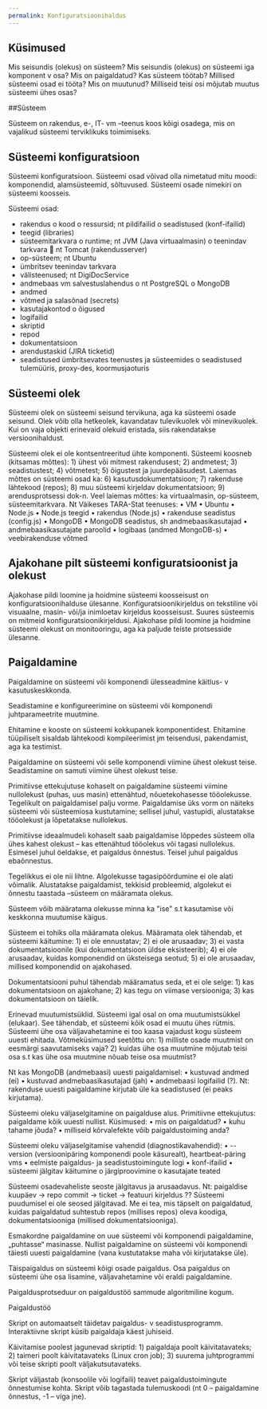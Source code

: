 ```yaml
---
permalink: Konfiguratsioonihaldus
---
```


## Küsimused

Mis seisundis (olekus) on süsteem?
Mis seisundis (olekus) on süsteemi iga komponent v osa?
Mis on paigaldatud?
Kas süsteem töötab?
Millised süsteemi osad ei tööta?
Mis on muutunud?
Milliseid teisi osi mõjutab muutus süsteemi ühes osas?

##Süsteem

Süsteem on rakendus, e-, IT- vm –teenus koos kõigi osadega, mis on vajalikud süsteemi terviklikuks toimimiseks.

## Süsteemi konfiguratsioon
Süsteemi konfiguratsioon. Süsteemi osad võivad olla nimetatud mitu moodi: komponendid, alamsüsteemid, sõltuvused. Süsteemi osade nimekiri on süsteemi koosseis.

Süsteemi osad:
-	rakendus
o	kood
o	ressursid; nt pildifailid
o	seadistused (konf-ifailid)
-	teegid (libraries)
-	süsteemitarkvara
o	runtime; nt JVM (Java virtuaalmasin)
o	teenindav tarkvara
	nt Tomcat (rakendusserver)
-	op-süsteem; nt Ubuntu
-	ümbritsev teenindav tarkvara
-	välisteenused; nt DigiDocService
-	andmebaas vm salvestuslahendus
o	nt PostgreSQL
o	MongoDB
-	andmed
-	võtmed ja salasõnad (secrets)
-	kasutajakontod
o	õigused
-	logifailid
-	skriptid
-	repod
-	dokumentatsioon
-	arendustaskid (JIRA ticketid)
-	seadistused ümbritsevates teenustes ja süsteemides
o	seadistused tulemüüris, proxy-des, koormusjaoturis

## Süsteemi olek

Süsteemi olek on süsteemi seisund tervikuna, aga ka süsteemi osade seisund. Olek võib olla hetkeolek, kavandatav tulevikuolek või minevikuolek. Kui on vaja objekti erinevaid olekuid eristada, siis rakendatakse versioonihaldust.

Süsteemi olek ei ole kontsentreeritud ühte komponenti. Süsteemi koosneb (kitsamas mõttes): 1) ühest või mitmest rakendusest; 2) andmetest; 3) seadistustest; 4) võtmetest; 5) õigustest ja juurdepääsudest. Laiemas mõttes on süsteemi osad ka: 6) kasutusdokumentatsioon; 7) rakenduse lähtekood (repos); 8) muu süsteemi kirjeldav dokumentatsioon; 9) arendusprotsessi dok-n. Veel laiemas mõttes: ka virtuaalmasin, op-süsteem, süsteemitarkvara. Nt Väikeses TARA-Stat teenuses:
•	VM
•	Ubuntu
•	Node.js
•	Node.js teegid
•	rakendus (Node.js)
•	rakenduse seadistus (config.js)
•	MongoDB
•	MongoDB seadistus, sh andmebaasikasutajad
•	andmebaasikasutajate paroolid
•	logibaas (andmed MongoDB-s)
•	veebirakenduse võtmed

## Ajakohane pilt süsteemi konfiguratsioonist ja olekust

Ajakohase pildi loomine ja hoidmine süsteemi koosseisust on konfiguratsioonihalduse ülesanne. Konfiguratsioonikirjeldus on tekstiline või visuaalne, masin- või/ja inimloetav kirjeldus koosseisust. Suures süsteemis on mitmeid konfiguratsioonikirjeldusi. Ajakohase pildi loomine ja hoidmine süsteemi olekust on monitooringu, aga ka paljude teiste protsesside ülesanne.

## Paigaldamine

Paigaldamine on süsteemi või komponendi ülesseadmine käitlus- v kasutuskeskkonda.

Seadistamine e konfigureerimine on süsteemi või komponendi juhtparameetrite muutmine.

Ehitamine e kooste on süsteemi kokkupanek komponentidest. Ehitamine tüüpiliselt sisaldab lähtekoodi kompileerimist jm teisendusi, pakendamist, aga ka testimist.

Paigaldamine on süsteemi või selle komponendi viimine ühest olekust teise. Seadistamine on samuti viimine ühest olekust teise.

Primitiivse ettekujutuse kohaselt on paigaldamine süsteemi viimine nullolekust (puhas, uus masin) ettenähtud, nõuetekohasesse tööolekusse. Tegelikult on paigaldamisel palju vorme. Paigaldamise üks vorm on näiteks süsteemi või süsteemiosa kustutamine; sellisel juhul, vastupidi, alustatakse tööolekust ja lõpetatakse nullolekus.

Primitiivse ideaalmudeli kohaselt saab paigaldamise lõppedes süsteem olla ühes kahest olekust – kas ettenähtud tööolekus või tagasi nullolekus. Esimesel juhul öeldakse, et paigaldus õnnestus. Teisel juhul paigaldus ebaõnnestus.

Tegelikkus ei ole nii lihtne. Algolekusse tagasipöördumine ei ole alati võimalik. Alustatakse paigaldamist, tekkisid probleemid, algolekut ei õnnestu taastada –süsteem on määramata olekus.

Süsteem võib määratama olekusse minna ka "ise" s.t kasutamise või keskkonna muutumise käigus.

Süsteem ei tohiks olla määramata olekus. Määramata olek tähendab, et süsteemi käitumine: 1) ei ole ennustatav; 2) ei ole arusaadav; 3) ei vasta dokumentatsioonile (kui dokumentatsioon üldse eksisteerib); 4) ei ole arusaadav, kuidas komponendid on üksteisega seotud; 5) ei ole arusaadav, millised komponendid on ajakohased.

Dokumentatsiooni puhul tähendab määramatus seda, et ei ole selge: 1) kas dokumentatsioon on ajakohane; 2) kas tegu on viimase versiooniga; 3) kas dokumentatsioon on täielik.

Erinevad muutumistsüklid. Süsteemi igal osal on oma muutumistsükkel (elukaar). See tähendab, et süsteemi kõik osad ei muutu ühes rütmis. Süsteemi ühe osa väljavahetamine ei too kaasa vajadust kogu süsteem uuesti ehitada. Võtmeküsimused seetõttu on: 1) milliste osade muutmist on eesmärgi saavutamiseks vaja? 2) kuidas ühe osa muutmine mõjutab teisi osa s.t kas ühe osa muutmine nõuab teise osa muutmist?

Nt kas MongoDB (andmebaasi) uuesti paigaldamisel:
•	kustuvad andmed (ei)
•	kustuvad andmebaasikasutajad (jah)
•	andmebaasi logifailid (?).
Nt: rakenduse uuesti paigaldamine kirjutab üle ka seadistused (ei peaks kirjutama).

Süsteemi oleku väljaselgitamine on paigalduse alus. Primitiivne ettekujutus: paigaldame kõik uuesti nullist. Küsimused:
•	mis on paigaldatud?
•	kuhu tahame jõuda?
•	milliseid kõrvalefekte võib paigaldustoiming anda?

Süsteemi oleku väljaselgitamise vahendid (diagnostikavahendid):
•	--version (versioonipäring komponendi poole käsurealt), heartbeat-päring vms
•	eelmiste paigaldus- ja seadistustoimingute logi
•	konf-ifailid
•	süsteemi jälgitav käitumine
o	järgiproovimine
o	kasutajate teated 

Süsteemi osadevaheliste seoste jälgitavus ja arusaadavus. Nt: paigaldise kuupäev -> repo commit -> ticket -> featuuri kirjeldus ?? Süsteemi puudumisel ei ole seosed jälgitavad. Me ei tea, mis täpselt on paigaldatud, kuidas paigaldatud suhtestub repos (millises repos) oleva koodiga, dokumentatsiooniga (millised dokumentatsiooniga).

Esmakordne paigaldamine on uue süsteemi või komponendi paigaldamine, „puhtasse“ masinasse. Nullist paigaldamine on süsteemi või komponendi täiesti uuesti paigaldamine (vana kustutatakse maha või kirjutatakse üle).

Täispaigaldus on süsteemi kõigi osade paigaldus. Osa paigaldus on süsteemi ühe osa lisamine, väljavahetamine või eraldi paigaldamine.

Paigaldusprotseduur on paigaldustöö sammude algoritmiline kogum.

Paigaldustöö

Skript on automaatselt täidetav paigaldus- v seadistusprogramm. Interaktiivne skript küsib paigaldaja käest juhiseid.

Käivitamise poolest jagunevad skriptid: 1) paigaldaja poolt käivitatavateks; 2) taimeri poolt käivitatavateks (Linux cron job); 3) suurema juhtprogrammi või teise skripti poolt väljakutsutavateks.

Skript väljastab (konsoolile või logifaili) teavet paigaldustoimingute õnnestumise kohta. Skript võib tagastada tulemuskoodi (nt 0 – paigaldamine õnnestus, -1 – viga jne).




